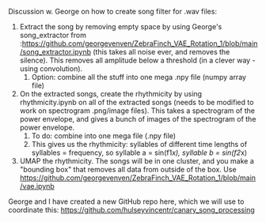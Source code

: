 Discussion w. George on how to create song filter for .wav files:
1. Extract the song by removing empty space by using George's song_extractor from :https://github.com/georgevenven/ZebraFinch_VAE_Rotation_1/blob/main/song_extractor.ipynb (this takes all noise ever, and removes the silence). This removes all amplitude below a threshold (in a clever way - using convolution). 
	1. Option: combine all the stuff into one mega .npy file (numpy array file)
2. On the extracted songs, create the rhythmicity by using rhythmicity.ipynb on all of the extracted songs  (needs to be modified to work on spectrogram .png/image files). This takes a spectrogram of the power envelope, and gives a bunch of images of the spectrogram of the power envelope. 
	1. To do: combine into one mega file (.npy file)
	2. This gives us the rhythmicity: syllables of different time lengths of syllables = frequency, so syllable a = sin(f1*x), syllable b = sin(f2*x)
3. UMAP the rhythmicity. The songs will be in one cluster, and you make a "bounding box" that removes all data from outside of the box. Use https://github.com/georgevenven/ZebraFinch_VAE_Rotation_1/blob/main/vae.ipynb 

George and I have created a new GitHub repo here, which we will use to coordinate this: https://github.com/hulseyvincentr/canary_song_processing 